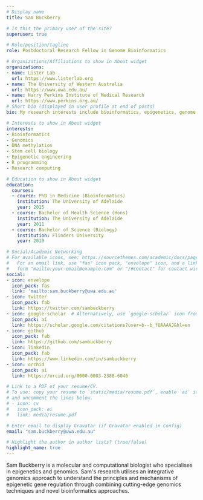 ```yaml
---
# Display name
title: Sam Buckberry

# Is this the primary user of the site?
superuser: true

# Role/position/tagline
role: Postdoctoral Research Fellow in Genome Bioinformatics

# Organizations/Affiliations to show in About widget
organizations:
- name: Lister Lab
  url: https://www.listerlab.org
- name: The University of Western Australia
  url: https://www.uwa.edu.au/
- name: Harry Perkins Institute of Medical Research
  url: https://www.perkins.org.au/
# Short bio (displayed in user profile at end of posts)
bio: My research interests include bioinformatics, epigenetics, genome biology, R programming, and research computing.

# Interests to show in About widget
interests:
- Bioinformatics
- Genomics
- DNA methylation
- Stem cell biology
- Epigenetic engineering
- R programming
- Research computing

# Education to show in About widget
education:
  courses:
  - course: PhD in Medicine (Bioinformatics)
    institution: The University of Adelaide
    year: 2015
  - course: Bachelor of Health Science (Hons)
    institution: The University of Adelaide
    year: 2011
  - course: Bachelor of Science (Biology)
    institution: Flinders University
    year: 2010

# Social/Academic Networking
# For available icons, see: https://sourcethemes.com/academic/docs/page-builder/#icons
#   For an email link, use "fas" icon pack, "envelope" icon, and a link in the
#   form "mailto:your-email@example.com" or "/#contact" for contact widget.
social:
- icon: envelope
  icon_pack: fas
  link: 'mailto:sam.buckberry@uwa.edu.au'
- icon: twitter
  icon_pack: fab
  link: https://twitter.com/sambuckberry
- icon: google-scholar  # Alternatively, use `google-scholar` icon from `ai` icon pack
  icon_pack: ai
  link: https://scholar.google.com/citations?user=b--b_fUAAAAJ&hl=en
- icon: github
  icon_pack: fab
  link: https://github.com/sambuckberry
- icon: linkedin
  icon_pack: fab
  link: https://www.linkedin.com/in/sambuckberry
- icon: orchid
  icon_pack: ai
  link: https://orcid.org/0000-0003-2388-6046

# Link to a PDF of your resume/CV.
# To use: copy your resume to `static/media/resume.pdf`, enable `ai` icons in `params.toml`,
# and uncomment the lines below.
# - icon: cv
#   icon_pack: ai
#   link: media/resume.pdf

# Enter email to display Gravatar (if Gravatar enabled in Config)
email: "sam.buckberry@uwa.edu.au"

# Highlight the author in author lists? (true/false)
highlight_name: true
---
```


Sam Buckberry is a molecular and computational biologist who specialises in epigenetics and genomics. Sam's research utilises an integrative genomics approach to understand the principles and mechanisms of epigenetic gene regulation through combining cutting-edge genomics techniques and novel bioinformatics approaches.
